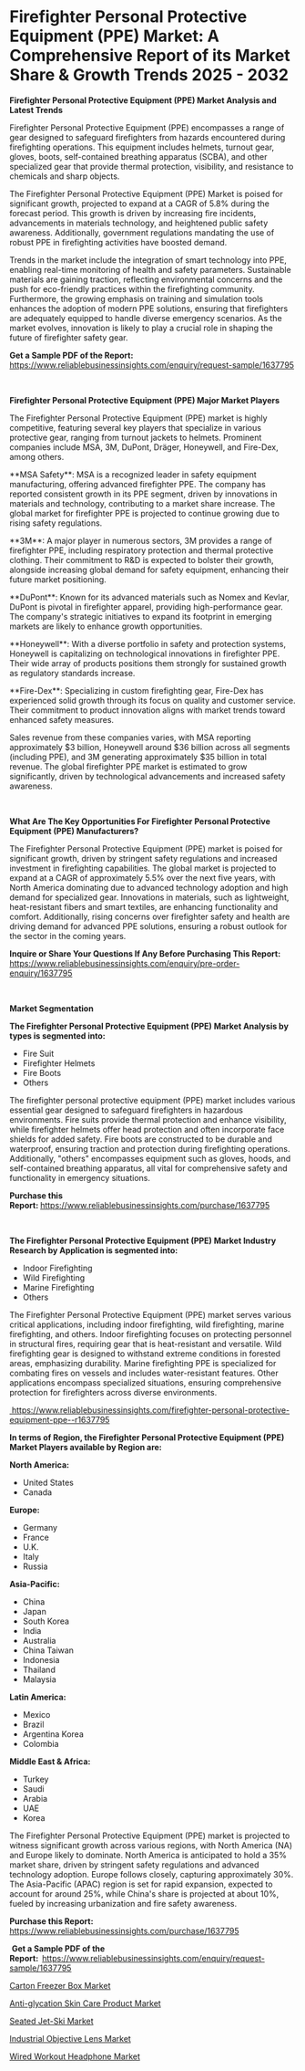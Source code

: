 <p><h1>Firefighter Personal Protective Equipment (PPE) Market: A Comprehensive Report of its Market Share & Growth Trends 2025 - 2032</h1></p><p><strong>Firefighter Personal Protective Equipment (PPE) Market Analysis and Latest Trends</strong></p>
<p><p>Firefighter Personal Protective Equipment (PPE) encompasses a range of gear designed to safeguard firefighters from hazards encountered during firefighting operations. This equipment includes helmets, turnout gear, gloves, boots, self-contained breathing apparatus (SCBA), and other specialized gear that provide thermal protection, visibility, and resistance to chemicals and sharp objects.</p><p>The Firefighter Personal Protective Equipment (PPE) Market is poised for significant growth, projected to expand at a CAGR of 5.8% during the forecast period. This growth is driven by increasing fire incidents, advancements in materials technology, and heightened public safety awareness. Additionally, government regulations mandating the use of robust PPE in firefighting activities have boosted demand.</p><p>Trends in the market include the integration of smart technology into PPE, enabling real-time monitoring of health and safety parameters. Sustainable materials are gaining traction, reflecting environmental concerns and the push for eco-friendly practices within the firefighting community. Furthermore, the growing emphasis on training and simulation tools enhances the adoption of modern PPE solutions, ensuring that firefighters are adequately equipped to handle diverse emergency scenarios. As the market evolves, innovation is likely to play a crucial role in shaping the future of firefighter safety gear.</p></p>
<p><strong>Get a Sample PDF of the Report:&nbsp;</strong> <a href="https://www.reliablebusinessinsights.com/enquiry/request-sample/1637795?utm_campaign=113&utm_medium=2&utm_source=Github&utm_content=ia&utm_term=09022025&utm_id=firefighter-personal-protective-equipment-ppe">https://www.reliablebusinessinsights.com/enquiry/request-sample/1637795</a></p>
<p>&nbsp;</p>
<p><strong>Firefighter Personal Protective Equipment (PPE) Major Market Players</strong></p>
<p><p>The Firefighter Personal Protective Equipment (PPE) market is highly competitive, featuring several key players that specialize in various protective gear, ranging from turnout jackets to helmets. Prominent companies include MSA, 3M, DuPont, Dräger, Honeywell, and Fire-Dex, among others. </p><p>**MSA Safety**: MSA is a recognized leader in safety equipment manufacturing, offering advanced firefighter PPE. The company has reported consistent growth in its PPE segment, driven by innovations in materials and technology, contributing to a market share increase. The global market for firefighter PPE is projected to continue growing due to rising safety regulations.</p><p>**3M**: A major player in numerous sectors, 3M provides a range of firefighter PPE, including respiratory protection and thermal protective clothing. Their commitment to R&D is expected to bolster their growth, alongside increasing global demand for safety equipment, enhancing their future market positioning.</p><p>**DuPont**: Known for its advanced materials such as Nomex and Kevlar, DuPont is pivotal in firefighter apparel, providing high-performance gear. The company's strategic initiatives to expand its footprint in emerging markets are likely to enhance growth opportunities.</p><p>**Honeywell**: With a diverse portfolio in safety and protection systems, Honeywell is capitalizing on technological innovations in firefighter PPE. Their wide array of products positions them strongly for sustained growth as regulatory standards increase.</p><p>**Fire-Dex**: Specializing in custom firefighting gear, Fire-Dex has experienced solid growth through its focus on quality and customer service. Their commitment to product innovation aligns with market trends toward enhanced safety measures.</p><p>Sales revenue from these companies varies, with MSA reporting approximately $3 billion, Honeywell around $36 billion across all segments (including PPE), and 3M generating approximately $35 billion in total revenue. The global firefighter PPE market is estimated to grow significantly, driven by technological advancements and increased safety awareness.</p></p>
<p>&nbsp;</p>
<p><strong>What Are The Key Opportunities For Firefighter Personal Protective Equipment (PPE) Manufacturers?</strong></p>
<p><p>The Firefighter Personal Protective Equipment (PPE) market is poised for significant growth, driven by stringent safety regulations and increased investment in firefighting capabilities. The global market is projected to expand at a CAGR of approximately 5.5% over the next five years, with North America dominating due to advanced technology adoption and high demand for specialized gear. Innovations in materials, such as lightweight, heat-resistant fibers and smart textiles, are enhancing functionality and comfort. Additionally, rising concerns over firefighter safety and health are driving demand for advanced PPE solutions, ensuring a robust outlook for the sector in the coming years.</p></p>
<p><strong>Inquire or Share Your Questions If Any Before Purchasing This Report:</strong> <a href="https://www.reliablebusinessinsights.com/enquiry/pre-order-enquiry/1637795?utm_campaign=113&utm_medium=2&utm_source=Github&utm_content=ia&utm_term=09022025&utm_id=firefighter-personal-protective-equipment-ppe">https://www.reliablebusinessinsights.com/enquiry/pre-order-enquiry/1637795</a></p>
<p>&nbsp;</p>
<p><strong>Market Segmentation</strong></p>
<p><strong>The Firefighter Personal Protective Equipment (PPE) Market Analysis by types is segmented into:</strong></p>
<p><ul><li>Fire Suit</li><li>Firefighter Helmets</li><li>Fire Boots</li><li>Others</li></ul></p>
<p><p>The firefighter personal protective equipment (PPE) market includes various essential gear designed to safeguard firefighters in hazardous environments. Fire suits provide thermal protection and enhance visibility, while firefighter helmets offer head protection and often incorporate face shields for added safety. Fire boots are constructed to be durable and waterproof, ensuring traction and protection during firefighting operations. Additionally, "others" encompasses equipment such as gloves, hoods, and self-contained breathing apparatus, all vital for comprehensive safety and functionality in emergency situations.</p></p>
<p><strong>Purchase this Report:&nbsp;</strong><a href="https://www.reliablebusinessinsights.com/purchase/1637795?utm_campaign=113&utm_medium=2&utm_source=Github&utm_content=ia&utm_term=09022025&utm_id=firefighter-personal-protective-equipment-ppe">https://www.reliablebusinessinsights.com/purchase/1637795</a></p>
<p>&nbsp;</p>
<p><strong>The Firefighter Personal Protective Equipment (PPE) Market Industry Research by Application is segmented into:</strong></p>
<p><ul><li>Indoor Firefighting</li><li>Wild Firefighting</li><li>Marine Firefighting</li><li>Others</li></ul></p>
<p><p>The Firefighter Personal Protective Equipment (PPE) market serves various critical applications, including indoor firefighting, wild firefighting, marine firefighting, and others. Indoor firefighting focuses on protecting personnel in structural fires, requiring gear that is heat-resistant and versatile. Wild firefighting gear is designed to withstand extreme conditions in forested areas, emphasizing durability. Marine firefighting PPE is specialized for combating fires on vessels and includes water-resistant features. Other applications encompass specialized situations, ensuring comprehensive protection for firefighters across diverse environments.</p></p>
<p><a href="https://www.reliablebusinessinsights.com/firefighter-personal-protective-equipment-ppe--r1637795?utm_campaign=113&utm_medium=2&utm_source=Github&utm_content=ia&utm_term=09022025&utm_id=firefighter-personal-protective-equipment-ppe">&nbsp;https://www.reliablebusinessinsights.com/firefighter-personal-protective-equipment-ppe--r1637795</a></p>
<p><strong>In terms of Region, the Firefighter Personal Protective Equipment (PPE) Market Players available by Region are:</strong></p>
<p>
    <p> <strong> North America: </strong>
        <ul>
            <li>United States</li>
            <li>Canada</li>
        </ul>
        </p> 
    <p> <strong> Europe: </strong>
        <ul>
            <li>Germany</li>
            <li>France</li>
            <li>U.K.</li>
            <li>Italy</li>
            <li>Russia</li>
        </ul>
        </p> 
    <p> <strong> Asia-Pacific: </strong>
        <ul>
            <li>China</li>
            <li>Japan</li>
            <li>South Korea</li>
            <li>India</li>
            <li>Australia</li>
            <li>China Taiwan</li>
            <li>Indonesia</li>
            <li>Thailand</li>
            <li>Malaysia</li>
        </ul>
        </p> 
    <p> <strong> Latin America: </strong>
        <ul>
            <li>Mexico</li>
            <li>Brazil</li>
            <li>Argentina Korea</li>
            <li>Colombia</li>
        </ul>
        </p> 
    <p> <strong> Middle East & Africa: </strong>
        <ul>
            <li>Turkey</li>
            <li>Saudi</li>
            <li>Arabia</li>
            <li>UAE</li>
            <li>Korea</li>
        </ul>
    </p>
    </p>
<p><p>The Firefighter Personal Protective Equipment (PPE) market is projected to witness significant growth across various regions, with North America (NA) and Europe likely to dominate. North America is anticipated to hold a 35% market share, driven by stringent safety regulations and advanced technology adoption. Europe follows closely, capturing approximately 30%. The Asia-Pacific (APAC) region is set for rapid expansion, expected to account for around 25%, while China's share is projected at about 10%, fueled by increasing urbanization and fire safety awareness.</p></p>
<p><strong>Purchase this Report: </strong><a href="https://www.reliablebusinessinsights.com/purchase/1637795?utm_campaign=113&utm_medium=2&utm_source=Github&utm_content=ia&utm_term=09022025&utm_id=firefighter-personal-protective-equipment-ppe">https://www.reliablebusinessinsights.com/purchase/1637795</a></p>
<p>&nbsp;<strong>Get a Sample PDF of the Report:&nbsp;&nbsp;</strong><a href="https://www.reliablebusinessinsights.com/enquiry/request-sample/1637795?utm_campaign=113&utm_medium=2&utm_source=Github&utm_content=ia&utm_term=09022025&utm_id=firefighter-personal-protective-equipment-ppe">https://www.reliablebusinessinsights.com/enquiry/request-sample/1637795</a></p>
<p><strong></strong></p>
<p><p><a href="https://github.com/hirvemohssi19/Market-Research-Report-List-1/blob/main/carton-freezer-box-market.md?utm_campaign=113&utm_medium=2&utm_source=Github&utm_content=ia&utm_term=09022025&utm_id=firefighter-personal-protective-equipment-ppe">Carton Freezer Box Market</a></p><p><a href="https://github.com/vassihucz/Market-Research-Report-List-1/blob/main/anti-glycation-skin-care-product-market.md?utm_campaign=113&utm_medium=2&utm_source=Github&utm_content=ia&utm_term=09022025&utm_id=firefighter-personal-protective-equipment-ppe">Anti-glycation Skin Care Product Market</a></p><p><a href="https://github.com/denbelnmer50/Market-Research-Report-List-1/blob/main/seated-jet-ski-market.md?utm_campaign=113&utm_medium=2&utm_source=Github&utm_content=ia&utm_term=09022025&utm_id=firefighter-personal-protective-equipment-ppe">Seated Jet-Ski Market</a></p><p><a href="https://github.com/shewlisapsai/Market-Research-Report-List-1/blob/main/industrial-objective-lens-market.md?utm_campaign=113&utm_medium=2&utm_source=Github&utm_content=ia&utm_term=09022025&utm_id=firefighter-personal-protective-equipment-ppe">Industrial Objective Lens Market</a></p><p><a href="https://github.com/krulicfidura/Market-Research-Report-List-1/blob/main/wired-workout-headphone-market.md?utm_campaign=113&utm_medium=2&utm_source=Github&utm_content=ia&utm_term=09022025&utm_id=firefighter-personal-protective-equipment-ppe">Wired Workout Headphone Market</a></p></p>